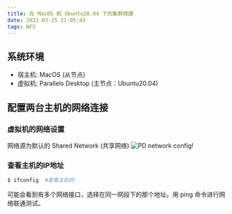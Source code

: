 ```yaml
---
title: 在 MacOS 和 Ubuntu20.04 下的集群搭建
date: 2022-03-25 21:05:43
tags: NFS 
---
```


## 系统环境
- 宿主机: MacOS (从节点)
- 虚拟机: Parallels Desktop (主节点：Ubuntu20.04)

## 配置两台主机的网络连接

### 虚拟机的网络设置
网络源为默认的 Shared Network (共享网络)
![PD network config!](networkConfig.png)

### 查看主机的IP地址

```bash
$ ifconfig  #查看主机的
```

可能会看到有多个网络接口，选择在同一网段下的那个地址。用 ping 命令进行网络联通测试。